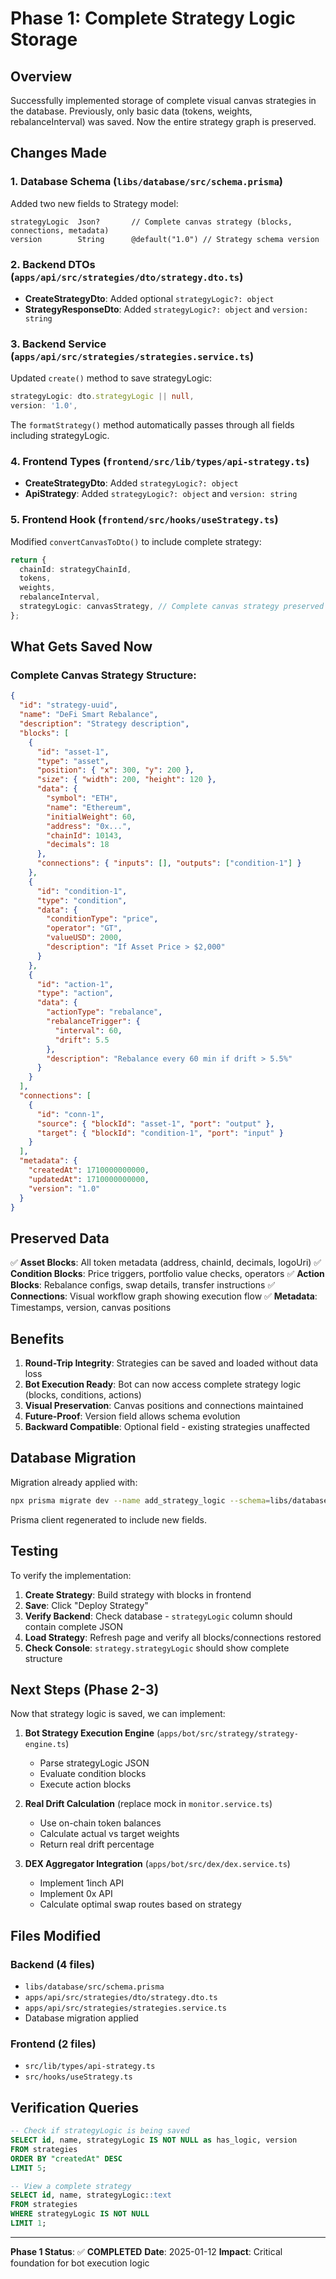 # Phase 1: Complete Strategy Logic Storage

## Overview
Successfully implemented storage of complete visual canvas strategies in the database. Previously, only basic data (tokens, weights, rebalanceInterval) was saved. Now the entire strategy graph is preserved.

## Changes Made

### 1. Database Schema (`libs/database/src/schema.prisma`)
Added two new fields to Strategy model:
```prisma
strategyLogic  Json?       // Complete canvas strategy (blocks, connections, metadata)
version        String      @default("1.0") // Strategy schema version
```

### 2. Backend DTOs (`apps/api/src/strategies/dto/strategy.dto.ts`)
- **CreateStrategyDto**: Added optional `strategyLogic?: object`
- **StrategyResponseDto**: Added `strategyLogic?: object` and `version: string`

### 3. Backend Service (`apps/api/src/strategies/strategies.service.ts`)
Updated `create()` method to save strategyLogic:
```typescript
strategyLogic: dto.strategyLogic || null,
version: '1.0',
```

The `formatStrategy()` method automatically passes through all fields including strategyLogic.

### 4. Frontend Types (`frontend/src/lib/types/api-strategy.ts`)
- **CreateStrategyDto**: Added `strategyLogic?: object`
- **ApiStrategy**: Added `strategyLogic?: object` and `version: string`

### 5. Frontend Hook (`frontend/src/hooks/useStrategy.ts`)
Modified `convertCanvasToDto()` to include complete strategy:
```typescript
return {
  chainId: strategyChainId,
  tokens,
  weights,
  rebalanceInterval,
  strategyLogic: canvasStrategy, // Complete canvas strategy preserved
};
```

## What Gets Saved Now

### Complete Canvas Strategy Structure:
```json
{
  "id": "strategy-uuid",
  "name": "DeFi Smart Rebalance",
  "description": "Strategy description",
  "blocks": [
    {
      "id": "asset-1",
      "type": "asset",
      "position": { "x": 300, "y": 200 },
      "size": { "width": 200, "height": 120 },
      "data": {
        "symbol": "ETH",
        "name": "Ethereum",
        "initialWeight": 60,
        "address": "0x...",
        "chainId": 10143,
        "decimals": 18
      },
      "connections": { "inputs": [], "outputs": ["condition-1"] }
    },
    {
      "id": "condition-1",
      "type": "condition",
      "data": {
        "conditionType": "price",
        "operator": "GT",
        "valueUSD": 2000,
        "description": "If Asset Price > $2,000"
      }
    },
    {
      "id": "action-1",
      "type": "action",
      "data": {
        "actionType": "rebalance",
        "rebalanceTrigger": {
          "interval": 60,
          "drift": 5.5
        },
        "description": "Rebalance every 60 min if drift > 5.5%"
      }
    }
  ],
  "connections": [
    {
      "id": "conn-1",
      "source": { "blockId": "asset-1", "port": "output" },
      "target": { "blockId": "condition-1", "port": "input" }
    }
  ],
  "metadata": {
    "createdAt": 1710000000000,
    "updatedAt": 1710000000000,
    "version": "1.0"
  }
}
```

## Preserved Data

✅ **Asset Blocks**: All token metadata (address, chainId, decimals, logoUri)
✅ **Condition Blocks**: Price triggers, portfolio value checks, operators
✅ **Action Blocks**: Rebalance configs, swap details, transfer instructions
✅ **Connections**: Visual workflow graph showing execution flow
✅ **Metadata**: Timestamps, version, canvas positions

## Benefits

1. **Round-Trip Integrity**: Strategies can be saved and loaded without data loss
2. **Bot Execution Ready**: Bot can now access complete strategy logic (blocks, conditions, actions)
3. **Visual Preservation**: Canvas positions and connections maintained
4. **Future-Proof**: Version field allows schema evolution
5. **Backward Compatible**: Optional field - existing strategies unaffected

## Database Migration

Migration already applied with:
```bash
npx prisma migrate dev --name add_strategy_logic --schema=libs/database/src/schema.prisma
```

Prisma client regenerated to include new fields.

## Testing

To verify the implementation:

1. **Create Strategy**: Build strategy with blocks in frontend
2. **Save**: Click "Deploy Strategy"
3. **Verify Backend**: Check database - `strategyLogic` column should contain complete JSON
4. **Load Strategy**: Refresh page and verify all blocks/connections restored
5. **Check Console**: `strategy.strategyLogic` should show complete structure

## Next Steps (Phase 2-3)

Now that strategy logic is saved, we can implement:

1. **Bot Strategy Execution Engine** (`apps/bot/src/strategy/strategy-engine.ts`)
   - Parse strategyLogic JSON
   - Evaluate condition blocks
   - Execute action blocks

2. **Real Drift Calculation** (replace mock in `monitor.service.ts`)
   - Use on-chain token balances
   - Calculate actual vs target weights
   - Return real drift percentage

3. **DEX Aggregator Integration** (`apps/bot/src/dex/dex.service.ts`)
   - Implement 1inch API
   - Implement 0x API
   - Calculate optimal swap routes based on strategy

## Files Modified

### Backend (4 files)
- `libs/database/src/schema.prisma`
- `apps/api/src/strategies/dto/strategy.dto.ts`
- `apps/api/src/strategies/strategies.service.ts`
- Database migration applied

### Frontend (2 files)
- `src/lib/types/api-strategy.ts`
- `src/hooks/useStrategy.ts`

## Verification Queries

```sql
-- Check if strategyLogic is being saved
SELECT id, name, strategyLogic IS NOT NULL as has_logic, version
FROM strategies
ORDER BY "createdAt" DESC
LIMIT 5;

-- View a complete strategy
SELECT id, name, strategyLogic::text
FROM strategies
WHERE strategyLogic IS NOT NULL
LIMIT 1;
```

---

**Phase 1 Status**: ✅ **COMPLETED**
**Date**: 2025-01-12
**Impact**: Critical foundation for bot execution logic
